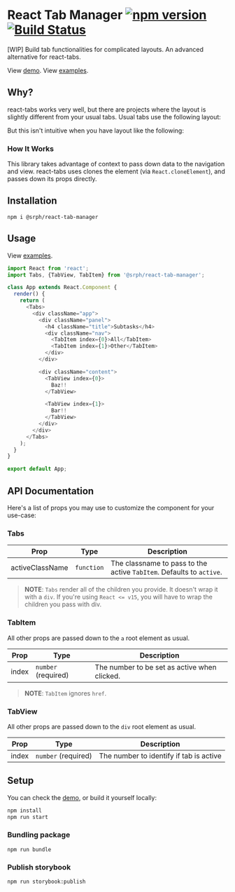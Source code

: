 # React Tab Manager [![npm version](https://img.shields.io/npm/v/@srph/react-tab-manager.svg?style=flat-square)](https://npmjs.com/packages/@srph/react-tab-manager) [![Build Status](https://img.shields.io/travis/srph/react-tab-manager.svg?style=flat-square)](https://travis-ci.org/srph/react-tab-manager?branch=master)
[WIP] Build tab functionalities for complicated layouts. An advanced alternative for react-tabs.

View [demo](http://usher-diana-72251.netlify.com). View [examples](storybook/tab-manager.js).

## Why?
react-tabs works very well, but there are projects where the layout is slightly different from your usual tabs. Usual tabs use the following layout:
<!-- Insert Image -->

But this isn't intuitive when you have layout like the following:
<!-- Insert Image -->

### How It Works

This library takes advantage of context to pass down data to the navigation and view. react-tabs uses clones the element (via `React.cloneElement`), and passes down its props directly.

## Installation
```
npm i @srph/react-tab-manager
```

## Usage
View [examples](storybook/tab-manager.js).

```js
import React from 'react';
import Tabs, {TabView, TabItem} from '@srph/react-tab-manager';

class App extends React.Component {
  render() {
    return (
      <Tabs>
        <div className="app">
          <div className="panel">
            <h4 className="title">Subtasks</h4>
            <div className="nav">
              <TabItem index={0}>All</TabItem>
              <TabItem index={1}>Other</TabItem>
            </div>
          </div>

          <div className="content">
            <TabView index={0}>
              Baz!! 
            </TabView>

            <TabView index={1}>
              Bar!!
            </TabView>
          </div>
        </div>
      </Tabs>
    );
  }
}

export default App;
```

## API Documentation
Here's a list of props you may use to customize the component for your use-case:

### Tabs

| Prop  | Type | Description |
| ----- | ---- | ----------- |
| activeClassName | `function` | The classname to pass to the active `TabItem`. Defaults to `active`. |

> **NOTE**: `Tabs` render all of the children you provide. It doesn't wrap it with a `div`. If you're using `React <= v15`, you will have to wrap the children you pass with div.

### TabItem

All other props are passed down to the `a` root element as usual.

| Prop  | Type | Description |
| ----- | ---- | ----------- |
| index | `number` (required) | The number to be set as active when clicked. |

> **NOTE**: `TabItem` ignores `href`.

### TabView

All other props are passed down to the `div` root element as usual.

| Prop  | Type | Description |
| ----- | ---- | ----------- |
| index | `number` (required) | The number to identify if tab is active |

## Setup
You can check the [demo](http://usher-diana-72251.netlify.com), or build it yourself locally:
```bash
npm install
npm run start
```

### Bundling package
```
npm run bundle
```

### Publish storybook
```
npm run storybook:publish
```